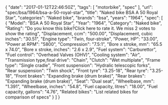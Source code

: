 {
    "date": "2017-01-12T22:46:50Z",
    "tags": [
        "motorbike",
        "spec"
    ],
    "url": "spec\/bsa\/1964\/bsa-a-50-royal-star",
    "title": "Naked bike BSA A 50 Royal Star",
    "categories": "Naked bike",
    "brands": "bsa",
    "years": "1964",
    "spec": [
        {
            "Model": "BSA A 50 Royal Star",
            "Year": "1964",
            "Category": "Naked bike",
            "Rating": "Do you know this bike?Click here to rate it. We miss 2 votes to show the rating",
            "Displacement, ccm": "500.00",
            "Displacement, cubic inches": "30.51",
            "Engine type": "Twin, four-stroke",
            "Power, HP": "33.00",
            "Power at RPM": "5800",
            "Compression": "7.5:1",
            "Bore x stroke, mm": "65.5 x 74.0",
            "Bore x stroke, inches": "2.6 x 2.9",
            "Fuel system": "Carburettor",
            "Fuel control": "Overhead Valves (OHV)",
            "Cooling system": "Air",
            "Transmission type,final drive": "Chain",
            "Clutch": "Wet multiplate",
            "Frame type": "Single cradle",
            "Front suspension": "Hydralic telescopic forks",
            "Rear suspension": "Twin shock",
            "Front tyre": "3.25-18",
            "Rear tyre": "3.25-18",
            "Front brakes": "Expanding brake (drum brake)",
            "Rear brakes": "Expanding brake (drum brake)",
            "Seat": "Dual seat",
            "Wheelbase, mm": "1.391",
            "Wheelbase, inches": "54.8",
            "Fuel capacity, litres": "18.00",
            "Fuel capacity, gallons": "4.76",
            "Related bikes": "List related bikes for comparison of specs"
        }
    ]
}